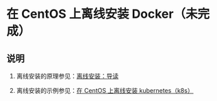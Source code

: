 # 在 CentOS 上离线安装 Docker（未完成）

## 说明

1. 离线安装的原理参见：[离线安装：导读](/offline/guide.md)

2. 离线安装的示例参见：[在 CentOS 上离线安装 kubernetes（k8s）](/offline/centos-k8s-install.md)
